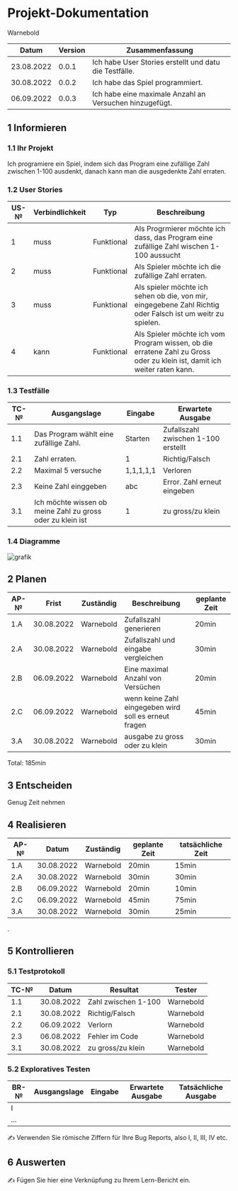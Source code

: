 # Projekt-Dokumentation

Warnebold

| Datum | Version | Zusammenfassung                                              |
| ----- | ------- | ------------------------------------------------------------ |
| 23.08.2022      | 0.0.1   | Ich habe User Stories erstellt und datu die Testfälle. |
| 30.08.2022      | 0.0.2   |  Ich habe das Spiel programmiert.|
| 06.09.2022      | 0.0.3  |   Ich habe eine maximale Anzahl an Versuchen hinzugefügt.|

## 1 Informieren

### 1.1 Ihr Projekt

Ich programiere ein Spiel, indem sich das Program eine zufällige Zahl zwischen 1-100 ausdenkt, danach kann man die ausgedenkte Zahl erraten.

### 1.2 User Stories

| US-№ | Verbindlichkeit | Typ  | Beschreibung                     |
| ---- | --------------- | ---- | ---------------------------------- |
| 1    | muss                | Funktional     | Als Progrmierer möchte ich dass, das Program eine zufällige Zahl wischen 1-100 aussucht|
| 2    | muss                | Funktional     | Als Spieler möchte ich die zufällige Zahl erraten. |
| 3    |  muss                | Funktional     | Als spieler möchte ich sehen ob die, von mir, eingegebene Zahl Richtig oder Falsch ist um weitr zu spielen.  |
| 4     | kann             | Funktional     |Als Spieler möchte ich vom Program wissen, ob die erratene Zahl zu Gross oder zu klein ist, damit ich weiter raten kann. |


### 1.3 Testfälle

| TC-№ | Ausgangslage | Eingabe | Erwartete Ausgabe |
| ---- | ------------ | ------- | ----------------- |
| 1.1  | Das Program wählt eine zufällige Zahl.               | Starten       | Zufallszahl zwischen 1-100 erstellt           |
| 2.1 | Zahl erraten.             | 1        |   Richtig/Falsch                | 
| 2.2 | Maximal 5 versuche | 1,1,1,1,1 | Verloren |
| 2.3 | Keine Zahl einggeben  | abc  | Error. Zahl erneut eingeben  |
| 3.1 | Ich möchte wissen ob meine Zahl zu gross oder zu klein ist        | 1      | zu gross/zu klein                  |
 

### 1.4 Diagramme

![grafik](https://user-images.githubusercontent.com/110892623/186124023-ec2b2f40-fea1-40c2-98d5-69d69562c284.png)


## 2 Planen

| AP-№ | Frist | Zuständig | Beschreibung | geplante Zeit |
| ---- | ----- | --------- | ------------ | ------------- |
| 1.A  |  30.08.2022     |   Warnebold        |  Zufallszahl generieren            |   20min            |
| 2.A |  30.08.2022     | Warnebold  |   Zufallszahl und eingabe vergleichen        |  30min         | 
| 2.B | 06.09.2022 | Warnebold | Eine maximal Anzahl von Versüchen | 20min |
| 2.C | 06.09.2022 | Warnebold | wenn keine Zahl eingegeben wird soll es erneut fragen | 45min |
| 3.A | 30.08.2022     | Warnebold  |   ausgabe zu gross oder zu klein        |  30min         | 

Total: 
185min

## 3 Entscheiden

Genug Zeit nehmen

## 4 Realisieren

| AP-№ | Datum | Zuständig | geplante Zeit | tatsächliche Zeit |
| ---- | ----- | --------- | ------------- | ----------------- |                   
| 1.A     |  30.08.2022     |   Warnebold       |   20min            |      15min             |
|  2.A    | 30.08.2022       |   Warnebold   |     30min          |     30min              |
| 2.B | 06.09.2022 | Warnebold | 20min | 10min |
| 2.C | 06.09.2022 | Warnebold | 45min | 75min |
|  3.A    | 30.08.2022       |  Warnebold        |   30min            |     25min              |

.

## 5 Kontrollieren

### 5.1 Testprotokoll

| TC-№ | Datum | Resultat | Tester |
| ---- | ----- | -------- | ------ |
| 1.1  | 30.08.2022      | Zahl zwischen 1-100        |   Warnebold     |
| 2.1  | 30.08.2022      |  Richtig/Falsch        |  Warnebold      |
| 2.2 | 06.09.2022 | Verlorn | Warnebold |
| 2.3 | 06.08.2022 | Fehler im Code | Warnebold |
| 3.1 | 30.08.2022 | zu gross/zu klein | Warnebold |

### 5.2 Exploratives Testen

| BR-№ | Ausgangslage | Eingabe | Erwartete Ausgabe | Tatsächliche Ausgabe |
| ---- | ------------ | ------- | ----------------- | -------------------- |
| I    |              |         |                   |                      |
| ...  |              |         |                   |                      |

✍️ Verwenden Sie römische Ziffern für Ihre Bug Reports, also I, II, III, IV etc.

## 6 Auswerten

✍️ Fügen Sie hier eine Verknüpfung zu Ihrem Lern-Bericht ein.
